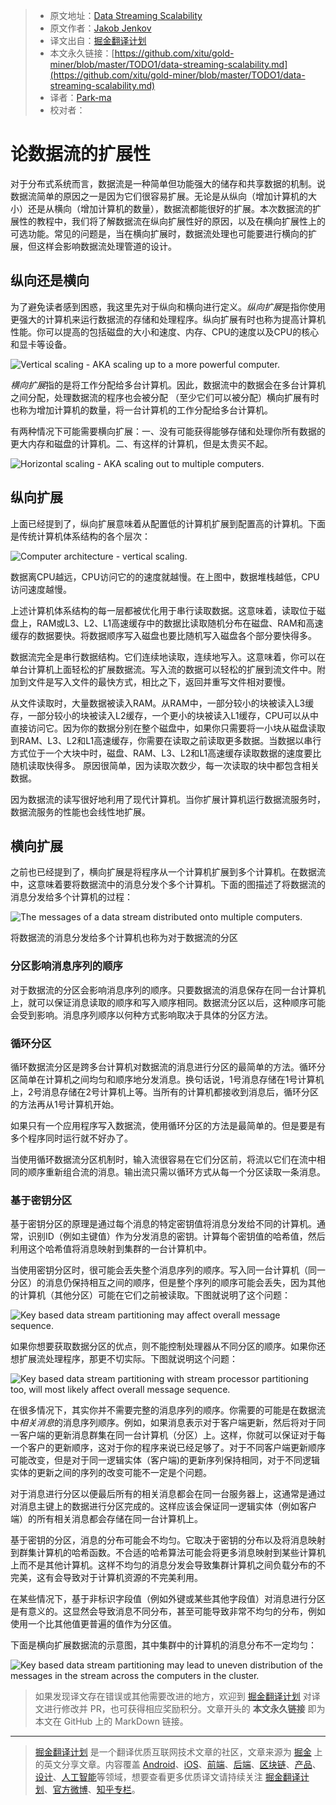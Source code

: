 > * 原文地址：[Data Streaming Scalability](http://tutorials.jenkov.com/data-streaming/scalability.html)
> * 原文作者：[Jakob Jenkov](https://twitter.com/#!/jjenkov)
> * 译文出自：[掘金翻译计划](https://github.com/xitu/gold-miner)
> * 本文永久链接：[https://github.com/xitu/gold-miner/blob/master/TODO1/data-streaming-scalability.md](https://github.com/xitu/gold-miner/blob/master/TODO1/data-streaming-scalability.md)
> * 译者：[Park-ma](https://github.com/park-ma)
> * 校对者：

# 论数据流的扩展性 

对于分布式系统而言，数据流是一种简单但功能强大的储存和共享数据的机制。说数据流简单的原因之一是因为它们很容易扩展。无论是从纵向（增加计算机的大小）还是从横向（增加计算机的数量），数据流都能很好的扩展。本次数据流的扩展性的教程中，我们将了解数据流在纵向扩展性好的原因，以及在横向扩展性上的可选功能。常见的问题是，当在横向扩展时，数据流处理也可能要进行横向的扩展，但这样会影响数据流处理管道的设计。

## 纵向还是横向

为了避免读者感到困惑，我这里先对于纵向和横向进行定义。*纵向扩展*是指你使用更强大的计算机来运行数据流的存储和处理程序。纵向扩展有时也称为提高计算机性能。你可以提高的包括磁盘的大小和速度、内存、CPU的速度以及CPU的核心和显卡等设备。

![Vertical scaling - AKA scaling up to a more powerful computer.](http://tutorials.jenkov.com/images/data-streaming/data-streaming-scalability-1.jpg)

*横向扩展*指的是将工作分配给多台计算机。因此，数据流中的数据会在多台计算机之间分配，处理数据流的程序也会被分配 （至少它们可以被分配）横向扩展有时也称为增加计算机的数量，将一台计算机的工作分配给多台计算机。

有两种情况下可能需要横向扩展：一、没有可能获得能够存储和处理你所有数据的更大内存和磁盘的计算机。二、有这样的计算机，但是太贵买不起。

![Horizontal scaling - AKA scaling out to multiple computers.](http://tutorials.jenkov.com/images/data-streaming/data-streaming-scalability-2.jpg) 

## 纵向扩展

上面已经提到了，纵向扩展意味着从配置低的计算机扩展到配置高的计算机。下面是传统计算机体系结构的各个层次：

![Computer architecture - vertical scaling.](http://tutorials.jenkov.com/images/data-streaming/data-streaming-scalability-3.jpg)

数据离CPU越远，CPU访问它的的速度就越慢。在上图中，数据堆栈越低，CPU访问速度越慢。

上述计算机体系结构的每一层都被优化用于串行读取数据。这意味着，读取位于磁盘上，RAM或L3、L2、L1高速缓存中的数据比读取随机分布在磁盘、RAM和高速缓存的数据要快。将数据顺序写入磁盘也要比随机写入磁盘各个部分要快得多。

数据流完全是串行数据结构。它们连续地读取，连续地写入。这意味着，你可以在单台计算机上面轻松的扩展数据流。写入流的数据可以轻松的扩展到流文件中。附加到文件是写入文件的最快方式，相比之下，返回并重写文件相对要慢。

从文件读取时，大量数据被读入RAM。从RAM中，一部分较小的块被读入L3缓存，一部分较小的块被读入L2缓存，一个更小的块被读入L1缓存，CPU可以从中直接访问它。因为你的数据分别在整个磁盘中，如果你只需要将一小块从磁盘读取到RAM、L3、L2和L1高速缓存，你需要在读取之前读取更多数据。当数据以串行方式位于一个大块中时，磁盘、RAM、L3、L2和L1高速缓存读取数据的速度要比随机读取快得多。 原因很简单，因为读取次数少，每一次读取的块中都包含相关数据。

因为数据流的读写很好地利用了现代计算机。当你扩展计算机运行数据流服务时，数据流服务的性能也会线性地扩展。

## 横向扩展

之前也已经提到了，横向扩展是将程序从一个计算机扩展到多个计算机。在数据流中，这意味着要将数据流中的消息分发个多个计算机。下面的图描述了将数据流的消息分发给多个计算机的过程：

![The messages of a data stream distributed onto multiple computers.](http://tutorials.jenkov.com/images/data-streaming/data-streaming-scalability-4.jpg)

将数据流的消息分发给多个计算机也称为对于数据流的分区

### 分区影响消息序列的顺序

对于数据流的分区会影响消息序列的顺序。只要数据流的消息保存在同一台计算机上，就可以保证消息读取的顺序和写入顺序相同。数据流分区以后，这种顺序可能会受到影响。消息序列顺序以何种方式影响取决于具体的分区方法。

### 循环分区

循环数据流分区是跨多台计算机对数据流的消息进行分区的最简单的方法。循环分区简单在计算机之间均匀和顺序地分发消息。换句话说，1号消息存储在1号计算机上，2号消息存储在2号计算机上等。当所有的计算机都接收到消息后，循环分区的方法再从1号计算机开始。

如果只有一个应用程序写入数据流，使用循环分区的方法是最简单的。但是要是有多个程序同时运行就不好办了。

当使用循环数据流分区机制时，输入流很容易在它们分区前，将流以它们在流中相同的顺序重新组合流的消息。输出流只需以循环方式从每一个分区读取一条消息。

### 基于密钥分区

基于密钥分区的原理是通过每个消息的特定密钥值将消息分发给不同的计算机。通常，识别ID（例如主键值）作为分发消息的密钥。计算每个密钥值的哈希值，然后利用这个哈希值将消息映射到集群的一台计算机中。

当使用密钥分区时，很可能会丢失整个消息序列的顺序。写入同一台计算机（同一分区）的消息仍保持相互之间的顺序，但是整个序列的顺序可能会丢失，因为其他的计算机（其他分区）可能在它们之前被读取。下图就说明了这个问题：

![Key based data stream partitioning may affect overall message sequence.](http://tutorials.jenkov.com/images/data-streaming/data-streaming-scalability-5.jpg)

如果你想要获取数据分区的优点，则不能控制处理器从不同分区的顺序。如果你还想扩展流处理程序，那更不切实际。下图就说明这个问题：

![Key based data stream partitioning with stream processor partitioning too, will most likely affect overall message sequence.](http://tutorials.jenkov.com/images/data-streaming/data-streaming-scalability-6.jpg)

在很多情况下，其实你并不需要完整的消息序列的顺序。你需要的可能是在数据流中*相关消息*的消息序列顺序。例如，如果消息表示对于客户端更新，然后将对于同一客户端的更新消息群集在同一台计算机（分区）上。这样，你就可以保证对于每一个客户的更新顺序，这对于你的程序来说已经足够了。对于不同客户端更新顺序可能改变，但是对于同一逻辑实体（客户端)的更新序列保持相同，对于不同逻辑实体的更新之间的序列的改变可能不一定是个问题。

对于消息进行分区以便最后所有的相关消息都会在同一台服务器上，这通常是通过对消息主键上的数据进行分区完成的。这样应该会保证同一逻辑实体（例如客户端）的所有相关消息都会存储在同一台计算机上。

基于密钥的分区，消息的分布可能会不均匀。它取决于密钥的分布以及将消息映射到群集计算机的哈希函数。不合适的哈希算法可能会将更多消息映射到某些计算机上而不是其他计算机。这样不均匀的消息分发会导致集群计算机之间负载分布的不完美，这有会导致对于计算机资源的不完美利用。

在某些情况下，基于非标识字段值（例如外键或某些其他字段值）对消息进行分区是有意义的。这显然会导致消息不同分布，甚至可能导致非常不均匀的分布，例如使用一个比其他值更普遍的值作为分区值。

下面是横向扩展数据流的示意图，其中集群中的计算机的消息分布不一定均匀：

![Key based data stream partitioning may lead to uneven distribution of the messages in the stream across the computers in the cluster.](http://tutorials.jenkov.com/images/data-streaming/data-streaming-scalability-7.jpg)

> 如果发现译文存在错误或其他需要改进的地方，欢迎到 [掘金翻译计划](https://github.com/xitu/gold-miner) 对译文进行修改并 PR，也可获得相应奖励积分。文章开头的 **本文永久链接** 即为本文在 GitHub 上的 MarkDown 链接。


---

> [掘金翻译计划](https://github.com/xitu/gold-miner) 是一个翻译优质互联网技术文章的社区，文章来源为 [掘金](https://juejin.im) 上的英文分享文章。内容覆盖 [Android](https://github.com/xitu/gold-miner#android)、[iOS](https://github.com/xitu/gold-miner#ios)、[前端](https://github.com/xitu/gold-miner#前端)、[后端](https://github.com/xitu/gold-miner#后端)、[区块链](https://github.com/xitu/gold-miner#区块链)、[产品](https://github.com/xitu/gold-miner#产品)、[设计](https://github.com/xitu/gold-miner#设计)、[人工智能](https://github.com/xitu/gold-miner#人工智能)等领域，想要查看更多优质译文请持续关注 [掘金翻译计划](https://github.com/xitu/gold-miner)、[官方微博](http://weibo.com/juejinfanyi)、[知乎专栏](https://zhuanlan.zhihu.com/juejinfanyi)。
